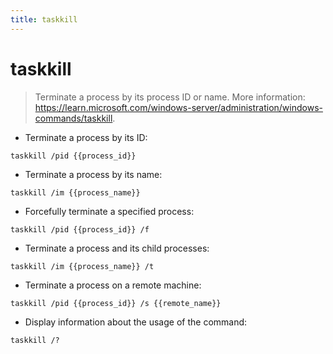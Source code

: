 ```yaml
---
title: taskkill
---
```

# taskkill

> Terminate a process by its process ID or name.
> More information: <https://learn.microsoft.com/windows-server/administration/windows-commands/taskkill>.

- Terminate a process by its ID:

`taskkill /pid {{process_id}}`

- Terminate a process by its name:

`taskkill /im {{process_name}}`

- Forcefully terminate a specified process:

`taskkill /pid {{process_id}} /f`

- Terminate a process and its child processes:

`taskkill /im {{process_name}} /t`

- Terminate a process on a remote machine:

`taskkill /pid {{process_id}} /s {{remote_name}}`

- Display information about the usage of the command:

`taskkill /?`
